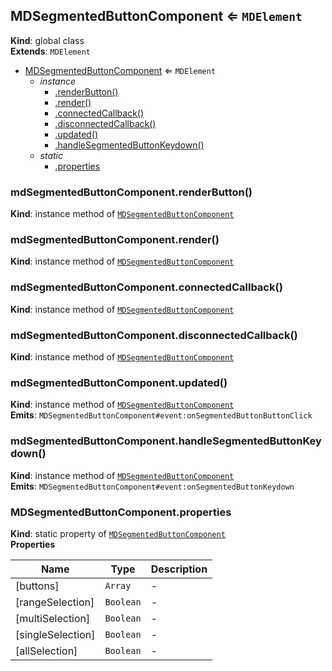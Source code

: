 <a name="MDSegmentedButtonComponent"></a>

## MDSegmentedButtonComponent ⇐ <code>MDElement</code>
**Kind**: global class  
**Extends**: <code>MDElement</code>  

* [MDSegmentedButtonComponent](#MDSegmentedButtonComponent) ⇐ <code>MDElement</code>
    * _instance_
        * [.renderButton()](#MDSegmentedButtonComponent+renderButton)
        * [.render()](#MDSegmentedButtonComponent+render)
        * [.connectedCallback()](#MDSegmentedButtonComponent+connectedCallback)
        * [.disconnectedCallback()](#MDSegmentedButtonComponent+disconnectedCallback)
        * [.updated()](#MDSegmentedButtonComponent+updated)
        * [.handleSegmentedButtonKeydown()](#MDSegmentedButtonComponent+handleSegmentedButtonKeydown)
    * _static_
        * [.properties](#MDSegmentedButtonComponent.properties)

<a name="MDSegmentedButtonComponent+renderButton"></a>

### mdSegmentedButtonComponent.renderButton()
**Kind**: instance method of [<code>MDSegmentedButtonComponent</code>](#MDSegmentedButtonComponent)  
<a name="MDSegmentedButtonComponent+render"></a>

### mdSegmentedButtonComponent.render()
**Kind**: instance method of [<code>MDSegmentedButtonComponent</code>](#MDSegmentedButtonComponent)  
<a name="MDSegmentedButtonComponent+connectedCallback"></a>

### mdSegmentedButtonComponent.connectedCallback()
**Kind**: instance method of [<code>MDSegmentedButtonComponent</code>](#MDSegmentedButtonComponent)  
<a name="MDSegmentedButtonComponent+disconnectedCallback"></a>

### mdSegmentedButtonComponent.disconnectedCallback()
**Kind**: instance method of [<code>MDSegmentedButtonComponent</code>](#MDSegmentedButtonComponent)  
<a name="MDSegmentedButtonComponent+updated"></a>

### mdSegmentedButtonComponent.updated()
**Kind**: instance method of [<code>MDSegmentedButtonComponent</code>](#MDSegmentedButtonComponent)  
**Emits**: <code>MDSegmentedButtonComponent#event:onSegmentedButtonButtonClick</code>  
<a name="MDSegmentedButtonComponent+handleSegmentedButtonKeydown"></a>

### mdSegmentedButtonComponent.handleSegmentedButtonKeydown()
**Kind**: instance method of [<code>MDSegmentedButtonComponent</code>](#MDSegmentedButtonComponent)  
**Emits**: <code>MDSegmentedButtonComponent#event:onSegmentedButtonKeydown</code>  
<a name="MDSegmentedButtonComponent.properties"></a>

### MDSegmentedButtonComponent.properties
**Kind**: static property of [<code>MDSegmentedButtonComponent</code>](#MDSegmentedButtonComponent)  
**Properties**

| Name | Type | Description |
| --- | --- | --- |
| [buttons] | <code>Array</code> | - |
| [rangeSelection] | <code>Boolean</code> | - |
| [multiSelection] | <code>Boolean</code> | - |
| [singleSelection] | <code>Boolean</code> | - |
| [allSelection] | <code>Boolean</code> | - |

